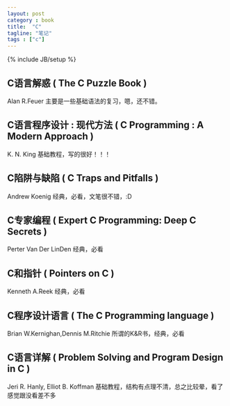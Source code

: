 ```yaml
---
layout: post
category : book
title:  "C"
tagline: "笔记"
tags : ["c"] 
---
```

{% include JB/setup %}

## C语言解惑 ( The C Puzzle Book )
Alan R.Feuer
主要是一些基础语法的复习，嗯，还不错。

## C语言程序设计 : 现代方法 ( C Programming : A Modern Approach )
K. N. King
基础教程，写的很好！！！

## C陷阱与缺陷 ( C Traps and Pitfalls )
Andrew Koenig
经典，必看，文笔很不错，:D

## C专家编程 ( Expert C Programming: Deep C Secrets )
Perter Van Der LinDen
经典，必看

## C和指针 ( Pointers on C )
Kenneth A.Reek
经典，必看

## C程序设计语言 ( The C Programming language )
Brian W.Kernighan,Dennis M.Ritchie
所谓的K&R书，经典，必看

## C语言详解 ( Problem Solving and Program Design in C )
Jeri R. Hanly, Elliot B. Koffman
基础教程，结构有点理不清，总之比较晕，看了感觉跟没看差不多
